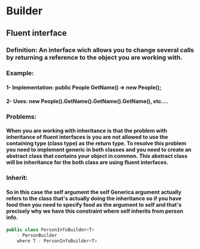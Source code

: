 # Builder
## Fluent interface
### Definition: An interface wich allows you to change several calls by returning a reference to the object you are working with.
### Example:
####    1- Implementation: public People GetName() => new People();
####    2- Uses: new People().GetName().GetName().GetName(), etc....

### Problems:
#### When you are working with inheritance is that the problem with inheritance of fluent interfaces is you are not allowed to use the containing type (class type) as the return type. To resolve this problem you need to implement generic in both classes and you need to create an abstract class that contains your object in common. This abstract class will be inheritance for the both class are using fluent interfaces.

### Inherit:
#### So in this case the self argument the self Generica argument actually refers to the class that's actually doing the inheritance so if you have food then you need to specify food as the argument to self and that's precisely why we have this constraint where self inherits from person info.
```c#
public class PersonInfoBuilder<T>
    : PersonBuilder
    where T : PersonInfoBuilder<T>
